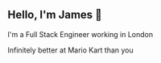 ## Hello, I'm James 👋

I'm a Full Stack Engineer working in London

Infinitely better at Mario Kart than you

